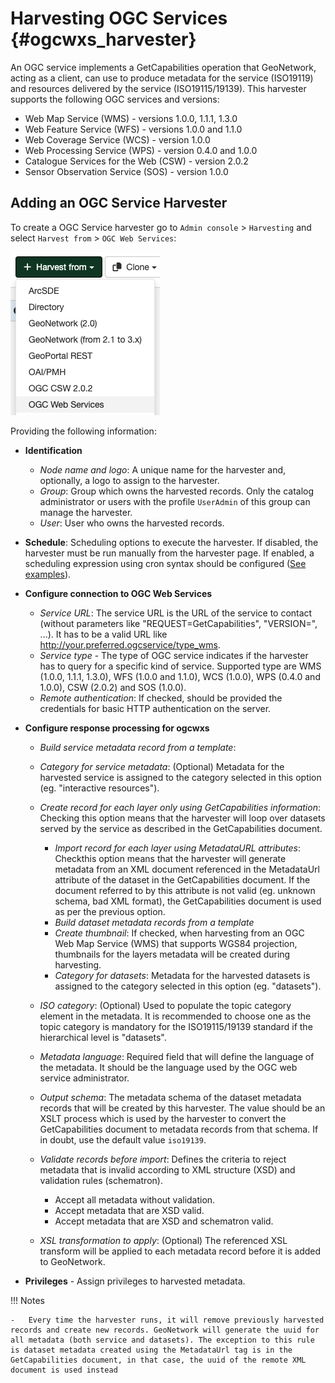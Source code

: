 # Harvesting OGC Services {#ogcwxs_harvester}

An OGC service implements a GetCapabilities operation that GeoNetwork, acting as a client, can use to produce metadata for the service (ISO19119) and resources delivered by the service (ISO19115/19139). This harvester supports the following OGC services and versions:

-   Web Map Service (WMS) - versions 1.0.0, 1.1.1, 1.3.0
-   Web Feature Service (WFS) - versions 1.0.0 and 1.1.0
-   Web Coverage Service (WCS) - version 1.0.0
-   Web Processing Service (WPS) - version 0.4.0 and 1.0.0
-   Catalogue Services for the Web (CSW) - version 2.0.2
-   Sensor Observation Service (SOS) - version 1.0.0

## Adding an OGC Service Harvester

To create a OGC Service harvester go to `Admin console` > `Harvesting` and select `Harvest from` > `OGC Web Services`:

![](img/add-ogcwebservices-harvester.png)

Providing the following information:

-   **Identification**
    -   *Node name and logo*: A unique name for the harvester and, optionally, a logo to assign to the harvester.
    -   *Group*: Group which owns the harvested records. Only the catalog administrator or users with the profile `UserAdmin` of this group can manage the harvester.
    -   *User*: User who owns the harvested records.

-   **Schedule**: Scheduling options to execute the harvester. If disabled, the harvester must be run manually from the harvester page. If enabled, a scheduling expression using cron syntax should be configured ([See examples](https://www.quartz-scheduler.org/documentation/quartz-2.1.7/tutorials/crontrigger)).

-   **Configure connection to OGC Web Services**
    -   *Service URL*: The service URL is the URL of the service to contact (without parameters like "REQUEST=GetCapabilities", "VERSION=", \...). It has to be a valid URL like <http://your.preferred.ogcservice/type_wms>.
    -   *Service type* - The type of OGC service indicates if the harvester has to query for a specific kind of service. Supported type are WMS (1.0.0, 1.1.1, 1.3.0), WFS (1.0.0 and 1.1.0), WCS (1.0.0), WPS (0.4.0 and 1.0.0), CSW (2.0.2) and SOS (1.0.0).
    -   *Remote authentication*: If checked, should be provided the credentials for basic HTTP authentication on the server.

-   **Configure response processing for ogcwxs**
    -   *Build service metadata record from a template*: 
    -   *Category for service metadata*: (Optional) Metadata for the harvested service is assigned to the category selected in this option (eg. "interactive resources").
    -   *Create record for each layer only using GetCapabilities information*: Checking this option means that the harvester will loop over datasets served by the service as described in the GetCapabilities document.
        - *Import record for each layer using MetadataURL attributes*: Checkthis option means that the harvester will generate metadata from an XML document referenced in the MetadataUrl attribute of the dataset in the GetCapabilities document. If the document referred to by this attribute is not valid (eg. unknown schema, bad XML format), the GetCapabilities document is used as per the previous option.
        - *Build dataset metadata records from a template*
        - *Create thumbnail*: If checked, when harvesting from an OGC Web Map Service (WMS) that supports WGS84 projection, thumbnails for the layers metadata will be created during harvesting.
        - *Category for datasets*: Metadata for the harvested datasets is assigned to the category selected in this option (eg. "datasets").

    -   *ISO category*: (Optional) Used to populate the topic category element in the metadata. It is recommended to choose one as the topic category is mandatory for the ISO19115/19139 standard if the hierarchical level is "datasets".
    -   *Metadata language*: Required field that will define the language of the metadata. It should be the language used by the OGC web service administrator.
    -   *Output schema*: The metadata schema of the dataset metadata records that will be created by this harvester. The value should be an XSLT process which is used by the harvester to convert the GetCapabilities document to metadata records from that schema. If in doubt, use the default value `iso19139`.
    -   *Validate records before import*: Defines the criteria to reject metadata that is invalid according to XML structure (XSD) and validation rules (schematron).
        -   Accept all metadata without validation.
        -   Accept metadata that are XSD valid.
        -   Accept metadata that are XSD and schematron valid.
    -   *XSL transformation to apply*: (Optional)  The referenced XSL transform will be applied to each metadata record before it is added to GeoNetwork.
 

-   **Privileges** - Assign privileges to harvested metadata.


!!! Notes

    -   Every time the harvester runs, it will remove previously harvested records and create new records. GeoNetwork will generate the uuid for all metadata (both service and datasets). The exception to this rule is dataset metadata created using the MetadataUrl tag is in the GetCapabilities document, in that case, the uuid of the remote XML document is used instead
